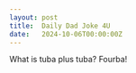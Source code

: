 ```yaml
---
layout: post
title:  Daily Dad Joke 4U
date:   2024-10-06T00:00:00Z
---
```

What is tuba plus tuba? Fourba!
